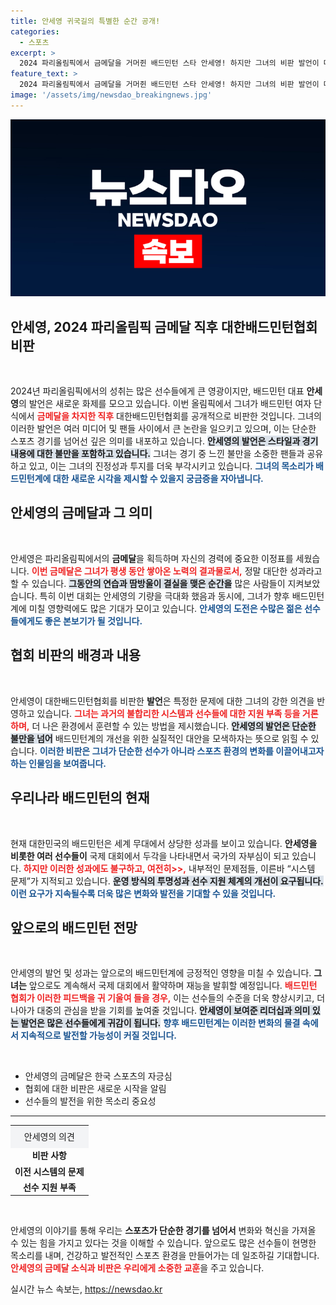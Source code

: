 ```yaml
---
title: 안세영 귀국길의 특별한 순간 공개!
categories:
  - 스포츠
excerpt: >
  2024 파리올림픽에서 금메달을 거머쥔 배드민턴 스타 안세영! 하지만 그녀의 비판 발언이 대한배드민턴협회를 향한 파문을 일으키며 논란의 중심에 서게 되었다. 그녀의 귀국길에서 느낀 복잡한 감정은 무엇일까? 클릭해 확인해보세요!
feature_text: >
  2024 파리올림픽에서 금메달을 거머쥔 배드민턴 스타 안세영! 하지만 그녀의 비판 발언이 대한배드민턴협회를 향한 파문을 일으키며 논란의 중심에 서게 되었다. 그녀의 귀국길에서 느낀 복잡한 감정은 무엇일까? 클릭해 확인해보세요!
image: '/assets/img/newsdao_breakingnews.jpg'
---
```


<p><img src="/assets/img/newsdao_breakingnews.jpg" alt="ontimetimes 속보" /></p>

<h2 data-ke-size="size26">안세영, 2024 파리올림픽 금메달 직후 대한배드민턴협회 비판</h2>

<p data-ke-size="size16">&nbsp;</p>

<p data-ke-size="size16">2024년 파리올림픽에서의 성취는 많은 선수들에게 큰 영광이지만, 배드민턴 대표 <b>안세영</b>의 발언은 새로운 화제를 모으고 있습니다. 이번 올림픽에서 그녀가 배드민턴 여자 단식에서 <b><span style="color: #ee2323;">금메달을 차지한 직후</span></b> 대한배드민턴협회를 공개적으로 비판한 것입니다. 그녀의 이러한 발언은 여러 미디어 및 팬들 사이에서 큰 논란을 일으키고 있으며, 이는 단순한 스포츠 경기를 넘어선 깊은 의미를 내포하고 있습니다. <b><span style="background-color: #21538527;">안세영의 발언은 스타일과 경기 내용에 대한 불만을 포함하고 있습니다.</span></b> 그녀는 경기 중 느낀 불만을 소중한 팬들과 공유하고 있고, 이는 그녀의 진정성과 투지를 더욱 부각시키고 있습니다. <b><span style="color: #1a5490;">그녀의 목소리가 배드민턴계에 대한 새로운 시각을 제시할 수 있을지 궁금증을 자아냅니다.</span></b> </p>

<h2>안세영의 금메달과 그 의미</h2>

<p data-ke-size="size16">&nbsp;</p>

<p data-ke-size="size16">안세영은 파리올림픽에서의 <b>금메달</b>을 획득하며 자신의 경력에 중요한 이정표를 세웠습니다. <b><span style="color: #ee2323;">이번 금메달은 그녀가 평생 동안 쌓아온 노력의 결과물로서,</span></b> 정말 대단한 성과라고 할 수 있습니다. <b><span style="background-color: #21538527;">그동안의 연습과 땀방울이 결실을 맺은 순간을</span></b> 많은 사람들이 지켜보았습니다. 특히 이번 대회는 안세영의 기량을 극대화 했음과 동시에, 그녀가 향후 배드민턴계에 미칠 영향력에도 많은 기대가 모이고 있습니다. <b><span style="color: #1a5490;">안세영의 도전은 수많은 젊은 선수들에게도 좋은 본보기가 될 것입니다.</span></b> </p>

<h2>협회 비판의 배경과 내용</h2>

<p data-ke-size="size16">&nbsp;</p>

<p data-ke-size="size16">안세영이 대한배드민턴협회를 비판한 <b>발언</b>은 특정한 문제에 대한 그녀의 강한 의견을 반영하고 있습니다. <b><span style="color: #ee2323;">그녀는 과거의 불합리한 시스템과 선수들에 대한 지원 부족 등을 거론하며,</span></b> 더 나은 환경에서 훈련할 수 있는 방법을 제시했습니다. <b><span style="background-color: #21538527;">안세영의 발언은 단순한 불만을 넘어</span></b> 배드민턴계의 개선을 위한 실질적인 대안을 모색하자는 뜻으로 읽힐 수 있습니다. <b><span style="color: #1a5490;">이러한 비판은 그녀가 단순한 선수가 아니라 스포츠 환경의 변화를 이끌어내고자 하는 인물임을 보여줍니다.</span></b> </p>

<h2>우리나라 배드민턴의 현재</h2>

<p data-ke-size="size16">&nbsp;</p>

<p data-ke-size="size16">현재 대한민국의 배드민턴은 세계 무대에서 상당한 성과를 보이고 있습니다. <b>안세영을 비롯한 여러 선수들이</b> 국제 대회에서 두각을 나타내면서 국가의 자부심이 되고 있습니다. <b><span style="color: #ee2323;">하지만 이러한 성과에도 불구하고, 여전히>>,</span></b> 내부적인 문제점들, 이른바 “시스템 문제”가 지적되고 있습니다. <b><span style="background-color: #21538527;">운영 방식의 투명성과 선수 지원 체계의 개선이 요구됩니다.</span></b> <b><span style="color: #1a5490;">이런 요구가 지속될수록 더욱 많은 변화와 발전을 기대할 수 있을 것입니다.</span></b> </p>

<h2>앞으로의 배드민턴 전망</h2>

<p data-ke-size="size16">&nbsp;</p>

<p data-ke-size="size16">안세영의 발언 및 성과는 앞으로의 배드민턴계에 긍정적인 영향을 미칠 수 있습니다. <b>그녀는</b> 앞으로도 계속해서 국제 대회에서 활약하며 재능을 발휘할 예정입니다. <b><span style="color: #ee2323;">배드민턴 협회가 이러한 피드백을 귀 기울여 들을 경우,</span></b> 이는 선수들의 수준을 더욱 향상시키고, 더 나아가 대중의 관심을 받을 기회를 높여줄 것입니다. <b><span style="background-color: #21538527;">안세영이 보여준 리더십과 의미 있는 발언은 많은 선수들에게 귀감이 됩니다.</span></b> <b><span style="color: #1a5490;">향후 배드민턴계는 이러한 변화의 물결 속에서 지속적으로 발전할 가능성이 커질 것입니다.</span></b> </p>

<p data-ke-size="size16">&nbsp;</p>

<ul>
    <li>안세영의 금메달은 한국 스포츠의 자긍심</li>
    <li>협회에 대한 비판은 새로운 시작을 알림</li>
    <li>선수들의 발전을 위한 목소리 중요성</li>
</ul>

<hr>

<table style="text-align: center; width: 100%; border-collapse: collapse;">
    <tr>
        <td style="height: 30px; background-color: #F3F4F6;">안세영의 의견</td>
    </tr>
    <tr>
        <td style="text-align: center; height: 17px;"><b>비판 사항</b></td>
    </tr>
    <tr>
        <td style="height: 17px;"><b>이전 시스템의 문제</b></td>
    </tr>
    <tr>
        <td style="height: 17px;"><b>선수 지원 부족</b></td>
    </tr>
</table>

<p data-ke-size="size16">&nbsp;</p> 

<p data-ke-size="size16">안세영의 이야기를 통해 우리는 <b>스포츠가 단순한 경기를 넘어서</b> 변화와 혁신을 가져올 수 있는 힘을 가지고 있다는 것을 이해할 수 있습니다. 앞으로도 많은 선수들이 현명한 목소리를 내며, 건강하고 발전적인 스포츠 환경을 만들어가는 데 일조하길 기대합니다. <b><span style="color: #ee2323;">안세영의 금메달 소식과 비판은 우리에게 소중한 교훈</span></b>을 주고 있습니다.</p>
실시간 뉴스 속보는, <a href="https://newsdao.kr" rel="dofollow">https://newsdao.kr</a>


